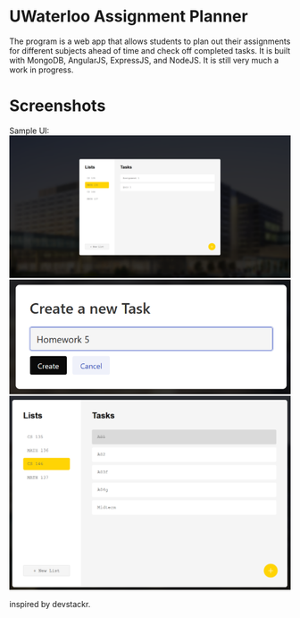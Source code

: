 # UWaterloo Assignment Planner

The program is a web app that allows students to plan out their assignments for different subjects ahead of time and check off completed tasks. It is built with MongoDB, AngularJS, ExpressJS, and NodeJS. It is still very much a work in progress.

# Screenshots
Sample UI:
![Sample UI](https://github.com/JasonH53/UWAssignmentPlanner/blob/main/images/Screenshot%202024-01-01%20174155.png)
![Create Task](https://github.com/JasonH53/UWAssignmentPlanner/blob/main/images/Screenshot%202024-01-01%20174252.png)
![Check off task](https://github.com/JasonH53/UWAssignmentPlanner/blob/main/images/Screenshot%202024-01-01%20174642.png)

inspired by devstackr.
